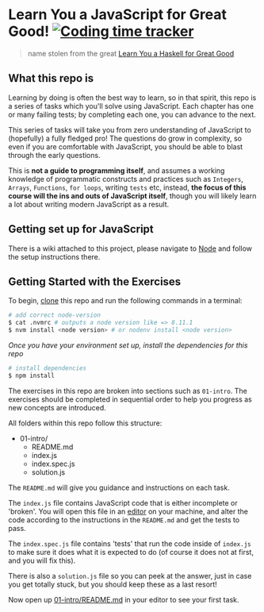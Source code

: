 # Learn You a JavaScript for Great Good! [![Coding time tracker](https://wakatime.com/badge/github/AHDesigns/learn-you-a-javascript-for-great-good.svg)](https://wakatime.com/badge/github/AHDesigns/learn-you-a-javascript-for-great-good)

> name stolen from the great [Learn You a Haskell for Great Good](http://learnyouahaskell.com/chapters)

## What this repo is

Learning by doing is often the best way to learn, so in that spirit, this repo is a series of tasks which you'll solve using JavaScript. Each chapter has one or many failing tests; by completing each one, you can advance to the next.

This series of tasks will take you from zero understanding of JavaScript to (hopefully) a fully fledged pro! The questions do grow in complexity, so even if you are comfortable with JavaScript, you should be able to blast through the early questions.

This is **not a guide to programming itself**, and assumes a working knowledge of programmatic constructs and practices such as `Integers`, `Arrays`, `Functions`, `for loops`, writing `tests` etc, instead, **the focus of this course will the ins and outs of JavaScript itself**, though you will likely learn a lot about writing modern JavaScript as a result.

## Getting set up for JavaScript

There is a wiki attached to this project, please navigate to [Node](https://github.com/AHDesigns/learn-you-a-javascript-for-great-good/wiki/Node) and follow the setup instructions there.

## Getting Started with the Exercises

To begin, [clone](https://help.github.com/articles/cloning-a-repository) this repo and run the following commands in a terminal:

```sh
# add correct node-version
$ cat .nvmrc # outputs a node version like => 8.11.1
$ nvm install <node version> # or nodenv install <node version>
```

*Once you have your environment set up, install the dependencies for this repo*
```sh
# install dependencies
$ npm install
```

The exercises in this repo are broken into sections such as `01-intro`. The exercises should be completed in sequential order to help you progress as new concepts are introduced.

All folders within this repo follow this structure:

- 01-intro/
  - README.md
  - index.js
  - index.spec.js
  - solution.js

The `README.md` will give you guidance and instructions on each task.

The `index.js` file contains JavaScript code that is either incomplete or 'broken'. You will open this file in an [editor](https://github.com/AHDesigns/learn-you-a-javascript-for-great-good/wiki/JavaScript-Editors) on your machine, and alter the code according to the instructions in the `README.md` and get the tests to pass.

The `index.spec.js` file contains 'tests' that run the code inside of `index.js` to make sure it does what it is expected to do (of course it does not at first, and you will fix this).

There is also a `solution.js` file so you can peek at the answer, just in case you get totally stuck, but you should keep these as a last resort!

Now open up [01-intro/README.md](./01-intro/README.md) in your editor to see your first task.
